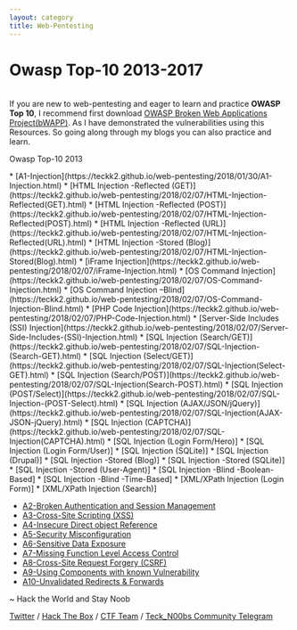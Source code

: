 ```yaml
---
layout: category
title: Web-Pentesting
---
```

<h1 Class="message">
  Owasp Top-10 2013-2017
</h1>

<br>If you are new to web-pentesting and eager to learn and practice **OWASP Top 10**, I recommend first download [OWASP Broken Web Applications Project(bWAPP)](https://www.vulnhub.com/entry/bwapp-bee-box-v16,53/). As I have demonstrated the vulnerabilities using this Resources. So going along through my blogs you can also practice and learn.
<p Class="message">
  Owasp Top-10 2013
</p>
* [A1-Injection](https://teckk2.github.io/web-pentesting/2018/01/30/A1-Injection.html) 
  * [HTML Injection -Reflected (GET)](https://teckk2.github.io/web-pentesting/2018/02/07/HTML-Injection-Reflected(GET).html)
  * [HTML Injection -Reflected (POST)](https://teckk2.github.io/web-pentesting/2018/02/07/HTML-Injection-Reflected(POST).html)
  * [HTML Injection -Reflected (URL)](https://teckk2.github.io/web-pentesting/2018/02/07/HTML-Injection-Reflected(URL).html)
  * [HTML Injection -Stored (Blog)](https://teckk2.github.io/web-pentesting/2018/02/07/HTML-Injection-Stored(Blog).html)
  * [iFrame Injection](https://teckk2.github.io/web-pentesting/2018/02/07/iFrame-Injection.html)
  * [OS Command Injection](https://teckk2.github.io/web-pentesting/2018/02/07/OS-Command-Injection.html)
  * [OS Command Injection –Blind](https://teckk2.github.io/web-pentesting/2018/02/07/OS-Command-Injection-Blind.html)
  * [PHP Code Injection](https://teckk2.github.io/web-pentesting/2018/02/07/PHP-Code-Injection.html)
  * [Server-Side Includes (SSI) Injection](https://teckk2.github.io/web-pentesting/2018/02/07/Server-Side-Includes-(SSI)-Injection.html)
  * [SQL Injection (Search/GET)](https://teckk2.github.io/web-pentesting/2018/02/07/SQL-Injection-(Search-GET).html)
  * [SQL Injection (Select/GET)](https://teckk2.github.io/web-pentesting/2018/02/07/SQL-Injection(Select-GET).html)
  * [SQL Injection (Search/POST)](https://teckk2.github.io/web-pentesting/2018/02/07/SQL-Injection(Search-POST).html)
  * [SQL Injection (POST/Select)](https://teckk2.github.io/web-pentesting/2018/02/07/SQL-Injection-(POST-Select).html)
  * [SQL Injection (AJAX/JSON/jQuery)](https://teckk2.github.io/web-pentesting/2018/02/07/SQL-Injection(AJAX-JSON-jQuery).html)
  * [SQL Injection (CAPTCHA)](https://teckk2.github.io/web-pentesting/2018/02/07/SQL-Injection(CAPTCHA).html)
  * [SQL Injection (Login Form/Hero)]
  * [SQL Injection (Login Form/User)]
  * [SQL Injection (SQLite)]
  * [SQL Injection (Drupal)]
  * [SQL Injection -Stored (Blog)]
  * [SQL Injection -Stored (SQLite)]
  * [SQL Injection -Stored (User-Agent)]
  * [SQL Injection -Blind -Boolean-Based]
  * [SQL Injection -Blind -Time-Based]
  * [XML/XPath Injection (Login Form)]
  * [XML/XPath Injection (Search)]


* [A2-Broken Authentication and Session Management](https://teckk2.github.io/web-pentesting/2018/01/30/A2-Broken-Authentication-and-Session-Management.html) 
* [A3-Cross-Site Scripting (XSS)](https://teckk2.github.io/web-pentesting/2018/01/30/A3-cross-site-scripting-(XSS).html)
* [A4-Insecure Direct object Reference](https://teckk2.github.io/web-pentesting/2018/01/30/A4-Insecure-Direct-object-Reference.html)
* [A5-Security Misconfiguration](https://teckk2.github.io/web-pentesting/2018/01/30/A5-Security-Misconfiguration.html)
* [A6-Sensitive Data Exposure](https://teckk2.github.io/web-pentesting/2018/01/30/A6-Sensitive-Data-Exposure.html)
* [A7-Missing Function Level Access Control](https://teckk2.github.io/web-pentesting/2018/01/30/A7-Missing-Function-Level-Access-Control.html)
* [A8-Cross-Site Request Forgery (CSRF)](https://teckk2.github.io/web-pentesting/2018/01/30/A8-Cross-Site-Request-Forgery-(CSRF).html)
* [A9-Using Components with known Vulnerability](https://teckk2.github.io/web-pentesting/2018/01/30/A9-Using-Components-with-known-Vulnerability.html)
* [A10-Unvalidated Redirects & Forwards](https://teckk2.github.io/web-pentesting/2018/01/30/A10-Unvalidated-Redirects-&-Forwards.html)

<p class="message">
  ~ Hack the World and Stay Noob
</p>

[Twitter](https://twitter.com/Teck__K2) / [Hack The Box](https://www.hackthebox.eu/profile/966) / [CTF Team](https://ctftime.org/team/20102) /
[Teck_N00bs Community Telegram](https://t.me/Teck_N00bs)

<script src="https://www.hackthebox.eu/badge/966"> </script>
